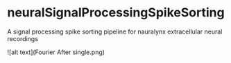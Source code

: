 # neuralSignalProcessingSpikeSorting
A signal processing spike sorting pipeline for nauralynx extracellular neural recordings

![alt text](Fourier After single.png)
